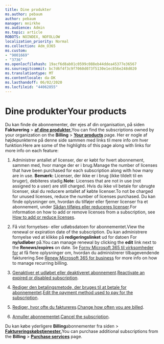 ```yaml
---
title: Dine produkter
ms.author: pebaum
author: pebaum
manager: mnirkhe
ms.audience: Admin
ms.topic: article
ROBOTS: NOINDEX, NOFOLLOW
localization_priority: Normal
ms.collection: Adm_O365
ms.custom:
- "9001669"
- "3736"
ms.openlocfilehash: 19acf6d8ab01c0599c088eb44ddea45377e36567
ms.sourcegitcommit: bc7d6f4f3c9f7060d073f5130e1ec856e248d020
ms.translationtype: MT
ms.contentlocale: da-DK
ms.lasthandoff: 06/02/2020
ms.locfileid: "44062855"
---
```

# <a name="your-products"></a><span data-ttu-id="69413-102">Dine produkter</span><span class="sxs-lookup"><span data-stu-id="69413-102">Your products</span></span>

<span data-ttu-id="69413-103">Du kan finde de abonnementer, der ejes af din organisation, på siden **Fakturering**  >  **[af dine produkter.](https://go.microsoft.com/fwlink/p/?linkid=842054)**</span><span class="sxs-lookup"><span data-stu-id="69413-103">You can find the subscriptions owned by your organization on the **Billing** > **[Your products](https://go.microsoft.com/fwlink/p/?linkid=842054)** page.</span></span> <span data-ttu-id="69413-104">Her er nogle af højdepunkterne på denne side sammen med links til mere info om hver funktion:</span><span class="sxs-lookup"><span data-stu-id="69413-104">Here are some of the highlights of this page along with links for more info on each feature:</span></span>

1. <span data-ttu-id="69413-105">Administrer antallet af licenser, der er købt for hvert abonnement, sammen med, hvor mange der er i brug.</span><span class="sxs-lookup"><span data-stu-id="69413-105">Manage the number of licenses that have been purchased for each subscription along with how many are in use.</span></span>  <span data-ttu-id="69413-106">**Bemærk:** Licenser, der ikke er i brug (ikke tildelt til en bruger), debiteres stadig.</span><span class="sxs-lookup"><span data-stu-id="69413-106">**Note**: Licenses that are not in use (not assigned to a user) are still charged.</span></span>  <span data-ttu-id="69413-107">Hvis du ikke vil betale for ubrugte licenser, skal du reducere antallet af købte licenser.</span><span class="sxs-lookup"><span data-stu-id="69413-107">To not be charged for unused licenses, reduce the number of licenses purchased.</span></span> <span data-ttu-id="69413-108">Du kan finde oplysninger om, hvordan du tilføjer eller fjerner licenser fra et abonnement, under [Sådan tilføjes eller reduceres licenser](https://docs.microsoft.com/alchemyinsights/how-to-add-or-reduce-licenses).</span><span class="sxs-lookup"><span data-stu-id="69413-108">For information on how to add or remove licenses from a subscription, see [How to add or reduce licenses](https://docs.microsoft.com/alchemyinsights/how-to-add-or-reduce-licenses).</span></span>

2. <span data-ttu-id="69413-109">Få vist fornyelses- eller udløbsdatoen for abonnementet.</span><span class="sxs-lookup"><span data-stu-id="69413-109">View the renewal or expiration date of the subscription.</span></span>  <span data-ttu-id="69413-110">Du kan administrere fornyelse ved at klikke på **redigeringslinket** ud for datoen For **ny/udløber** på.</span><span class="sxs-lookup"><span data-stu-id="69413-110">You can manage renewal by clicking the **edit** link next to the **Renews/expires** on date.</span></span>  <span data-ttu-id="69413-111">Se [Forny Microsoft 365 til virksomheder for](https://go.microsoft.com/fwlink/?linkid=2119216) at få flere oplysninger om, hvordan du administrerer tilbagevendende fakturering.</span><span class="sxs-lookup"><span data-stu-id="69413-111">See [Renew Microsoft 365 for business](https://go.microsoft.com/fwlink/?linkid=2119216) for more info on how to manage recurring billing.</span></span>

3. <span data-ttu-id="69413-112">[Genaktiver et udløbet eller deaktiveret abonnement](https://go.microsoft.com/fwlink/?linkid=2117519).</span><span class="sxs-lookup"><span data-stu-id="69413-112">[Reactivate an expired or disabled subscription](https://go.microsoft.com/fwlink/?linkid=2117519).</span></span>

4. <span data-ttu-id="69413-113">[Rediger den betalingsmetode, der bruges til at betale for abonnementet](https://go.microsoft.com/fwlink/?linkid=2117167).</span><span class="sxs-lookup"><span data-stu-id="69413-113">[Edit the payment method used to pay for the subscription](https://go.microsoft.com/fwlink/?linkid=2117167).</span></span>

5. <span data-ttu-id="69413-114">[Rediger, hvor ofte du faktureres](https://go.microsoft.com/fwlink/?linkid=2119112).</span><span class="sxs-lookup"><span data-stu-id="69413-114">[Change how often you are billed](https://go.microsoft.com/fwlink/?linkid=2119112).</span></span>

6. <span data-ttu-id="69413-115">[Annuller abonnementet](https://go.microsoft.com/fwlink/?linkid=2119113).</span><span class="sxs-lookup"><span data-stu-id="69413-115">[Cancel the subscription](https://go.microsoft.com/fwlink/?linkid=2119113).</span></span>

<span data-ttu-id="69413-116">Du kan købe yderligere **Billing**abonnementer fra siden  >  [**Faktureringskøbstjenester.**](https://go.microsoft.com/fwlink/p/?linkid=868433)</span><span class="sxs-lookup"><span data-stu-id="69413-116">You can purchase additional subscriptions from the **Billing** > [**Purchase services**](https://go.microsoft.com/fwlink/p/?linkid=868433) page.</span></span>
